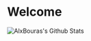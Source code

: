 # Welcome

<!--
**AlxBouras/AlxBouras** is a ✨ _special_ ✨ repository because its `README.md` (this file) appears on your GitHub profile.

Here are some ideas to get you started:

- 🔭 I’m currently working on ...
- 🌱 I’m currently learning ...
- 👯 I’m looking to collaborate on ...
- 🤔 I’m looking for help with ...
- 💬 Ask me about ...
- 📫 How to reach me: ...
- 😄 Pronouns: ...
- ⚡ Fun fact: ...
-->
<p float="center">
  <img align="left" alt="AlxBouras's Github Stats" src="https://github-readme-stats.vercel.app/api?username=AlxBouras&show_icons=true&hide_border=true&theme=dark" />
</p>

<!-- [![Top Langs](https://github-readme-stats.vercel.app/api/top-langs/?username=AlxBouras)](https://github.com/anuraghazra/github-readme-stats) -->

